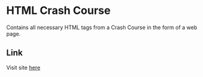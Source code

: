 # HTML Crash Course
Contains all necessary HTML tags from a Crash Course in the form of a web page.

## Link
Visit site [here](https://the-amazing-atharva.github.io/Complete-HTML-Crash-Course/)
